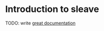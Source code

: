 # Introduction to sleave

TODO: write [great documentation](http://jacobian.org/writing/great-documentation/what-to-write/)
